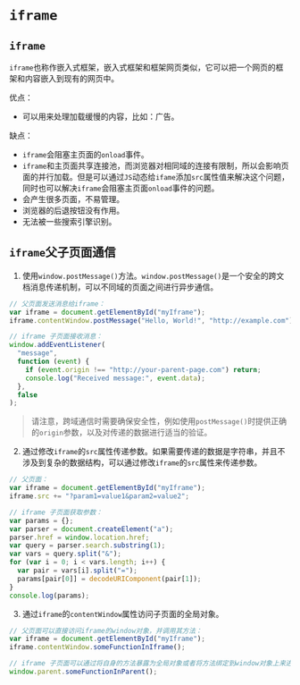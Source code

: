 # `iframe`

## `iframe`

`iframe`也称作嵌入式框架，嵌入式框架和框架网页类似，它可以把一个网页的框架和内容嵌入到现有的网页中。

优点：

- 可以用来处理加载缓慢的内容，比如：广告。

缺点：

- `iframe`会阻塞主页面的`onload`事件。
- `iframe`和主页面共享连接池，而浏览器对相同域的连接有限制，所以会影响页面的并行加载。但是可以通过`JS`动态给`ifame`添加`src`属性值来解决这个问题，同时也可以解决`iframe`会阻塞主页面`onload`事件的问题。
- 会产生很多页面，不易管理。
- 浏览器的后退按钮没有作用。
- 无法被一些搜索引擎识别。

## `iframe`父子页面通信

1. 使用`window.postMessage()`方法。`window.postMessage()`是一个安全的跨文档消息传递机制，可以不同域的页面之间进行异步通信。

```js
// 父页面发送消息给iframe：
var iframe = document.getElementById("myIframe");
iframe.contentWindow.postMessage("Hello, World!", "http://example.com");

// iframe 子页面接收消息：
window.addEventListener(
  "message",
  function (event) {
    if (event.origin !== "http://your-parent-page.com") return;
    console.log("Received message:", event.data);
  },
  false
);
```

> 请注意，跨域通信时需要确保安全性，例如使用`postMessage()`时提供正确的`origin`参数，以及对传递的数据进行适当的验证。

2. 通过修改`iframe`的`src`属性传递参数。如果需要传递的数据是字符串，并且不涉及到复杂的数据结构，可以通过修改`iframe`的`src`属性来传递参数。

```js
// 父页面：
var iframe = document.getElementById("myIframe");
iframe.src += "?param1=value1&param2=value2";

// iframe 子页面获取参数：
var params = {};
var parser = document.createElement("a");
parser.href = window.location.href;
var query = parser.search.substring(1);
var vars = query.split("&");
for (var i = 0; i < vars.length; i++) {
  var pair = vars[i].split("=");
  params[pair[0]] = decodeURIComponent(pair[1]);
}
console.log(params);
```

3. 通过`iframe`的`contentWindow`属性访问子页面的全局对象。

```js
// 父页面可以直接访问iframe的window对象，并调用其方法：
var iframe = document.getElementById("myIframe");
iframe.contentWindow.someFunctionInIframe();

// iframe 子页面可以通过将自身的方法暴露为全局对象或者将方法绑定到window对象上来进行父页面的调用。
window.parent.someFunctionInParent();
```
